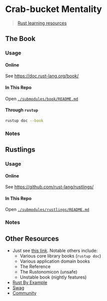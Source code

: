 # Crab-bucket Mentality
> [Rust learning resources][learn-rust]

## The Book
### Usage
#### Online
See <https://doc.rust-lang.org/book/>

#### In This Repo
Open [`./submodules/book/README.md`](./submodules/book/README.md)

#### Through `rustup`
```bash
rustup doc --book
```

### Notes

## Rustlings
### Usage
#### Online
See <https://github.com/rust-lang/rustlings/>

#### In This Repo
Open [`./submodules/rustlings/README.md`](./submodules/rustlings/README.md)

### Notes

## Other Resources
- Just see [this link][learn-rust]. Notable others include:
  - Various core library books (`rustup doc`)
  - Various application domain books
  - The Reference
  - The Rustonomicon (unsafe)
  - Unstable book (nightly features)
- [Rust By Example][by-example]
- [Swag][rustaceans]
- [Community][community-page]

[learn-rust]: https://www.rust-lang.org/learn
[rustaceans]: https://rustacean.net/
[by-example]: https://doc.rust-lang.org/rust-by-example/index.html
[community-page]: https://www.rust-lang.org/community
